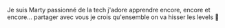 Je suis Marty
passionné de la tech 
j'adore apprendre encore, encore et encore...
partager avec vous 
je crois qu'ensemble on va hisser les levels 💪
